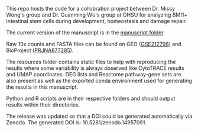 This repo hosts the code for a collobration project between Dr. Missy Wong's group and Dr. Guanming Wu's group at OHSU for analyzing BMI1+ intestinal stem cells during development, homeostasis and damage repair.

The current version of the manuscript is in the [manuscript folder](https://github.com/reactome-fi/bmi_isc_analysis/tree/main/manuscript).

Raw 10x counts and FASTA files can be found on GEO ([GSE212798](https://www.ncbi.nlm.nih.gov/geo/query/acc.cgi?acc=GSE212798)) and BioProject ([PRJNA877285](https://www.ncbi.nlm.nih.gov/bioproject/PRJNA877285)).

The resources folder contains static files to help with reproducing the results where some variability is always observed like CytoTRACE results and UMAP coordinates. DEG lists and Reactome pathway-gene sets are also present as well as the exported conda environment used for generating the results in this manuscript.

Python and R scripts are in their respective folders and should output results within their directories. 

The release was updated so that a DOI could be generated automatically via Zenodo. The generated DOI is: 10.5281/zenodo.14957091.



